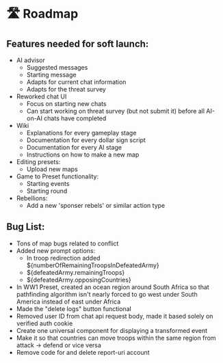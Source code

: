 # 🛣️ Roadmap

## Features needed for soft launch:

* AI advisor
  * Suggested messages
  * Starting message
  * Adapts for current chat information
  * Adapts for the threat survey
* Reworked chat UI
  * Focus on starting new chats
  * Can start working on threat survey (but not submit it) before all AI-on-AI chats have completed
* Wiki
  * Explanations for every gameplay stage
  * Documentation for every dollar sign script
  * Documentation for every AI stage
  * Instructions on how to make a new map
* Editing presets:
  * Upload new maps
* Game to Preset functionality:
  * Starting events
  * Starting round
* Rebellions:
  * Add a new 'sponser rebels' or similar action type

## Bug List:

* Tons of map bugs related to conflict&#x20;
* Added new prompt options:
  * In troop redirection added ${numberOfRemainingTroopsInDefeatedArmy}
  * ${defeatedArmy.remainingTroops}
  * ${defeatedArmy.opposingCountries}
* In WW1 Preset, created an ocean region around South Africa so that pathfinding algorithm isn't nearly forced to go west under South America instead of east under Africa
* Made the "delete logs" button functional
* Removed user ID from chat api request body, made it based solely on verified auth cookie
* Create one universal component for displaying a transformed event&#x20;
* Make it so that countries can move troops within the same region from attack -> defend or vice versa
* Remove code for and delete report-uri account
